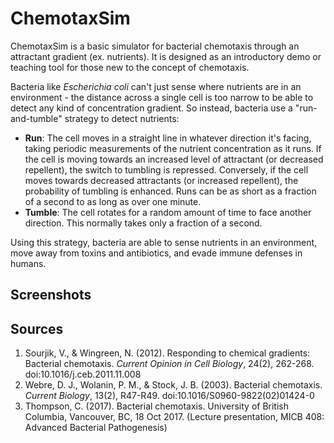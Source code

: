 # ChemotaxSim
ChemotaxSim is a basic simulator for bacterial chemotaxis through an attractant gradient (ex. nutrients).  It is designed as
an introductory demo or teaching tool for those new to the concept of chemotaxis.

Bacteria like *Escherichia coli* can't just sense where nutrients are in an environment - the distance across a single cell is too 
narrow to be able to detect any kind of concentration gradient.  So instead, bacteria use a "run-and-tumble" strategy to detect nutrients:
* **Run**: The cell moves in a straight line in whatever direction it's facing, taking periodic measurements of the nutrient
           concentration as it runs.  If the cell is moving towards an increased level of attractant (or decreased repellent),
           the switch to tumbling is repressed.  Conversely, if the cell moves towards decreased attractants (or increased repellent),
           the probability of tumbling is enhanced.  Runs can be as short as a fraction of a second to as long as over one minute.
* **Tumble**: The cell rotates for a random amount of time to face another direction.  This normally takes only a fraction of a second.

Using this strategy, bacteria are able to sense nutrients in an environment, move away from toxins and antibiotics, and evade
immune defenses in humans.

## Screenshots



## Sources

1. Sourjik, V., & Wingreen, N. (2012). Responding to chemical gradients: Bacterial chemotaxis. 
   *Current Opinion in Cell Biology*, 24(2), 262-268. doi:10.1016/j.ceb.2011.11.008
2. Webre, D. J., Wolanin, P. M., & Stock, J. B. (2003). Bacterial chemotaxis.
   *Current Biology*, 13(2), R47-R49. doi:10.1016/S0960-9822(02)01424-0
3. Thompson, C. (2017). Bacterial chemotaxis. University of British Columbia, Vancouver, BC,
   18 Oct 2017. (Lecture presentation, MICB 408: Advanced Bacterial Pathogenesis)
